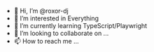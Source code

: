 - 👋 Hi, I’m @roxor-dj
- 👀 I’m interested in Everything
- 🌱 I’m currently learning TypeScript/Playwright
- 💞️ I’m looking to collaborate on ...
- 📫 How to reach me ...

<!---
roxor-dj/roxor-dj is a ✨ special ✨ repository because its `README.md` (this file) appears on your GitHub profile.
You can click the Preview link to take a look at your changes.
--->
